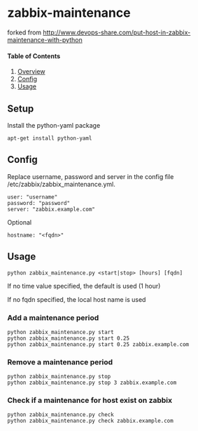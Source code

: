 # zabbix-maintenance

forked from http://www.devops-share.com/put-host-in-zabbix-maintenance-with-python

#### Table of Contents

1. [Overview](#overview)
2. [Config](#config)
3. [Usage](#usage)

## Setup

Install the python-yaml package
```
apt-get install python-yaml
```

## Config

Replace username, password and server in the config file /etc/zabbix/zabbix_maintenance.yml.

```
user: "username"
password: "password"
server: "zabbix.example.com"
```
Optional
```
hostname: "<fqdn>"
```


## Usage

```
python zabbix_maintenance.py <start|stop> [hours] [fqdn] 
```
If no time value specified, the default is used (1 hour)

If no fqdn specified, the local host name is used

### Add a maintenance period

```
python zabbix_maintenance.py start
python zabbix_maintenance.py start 0.25
python zabbix_maintenance.py start 0.25 zabbix.example.com
```

### Remove a maintenance period

```
python zabbix_maintenance.py stop
python zabbix_maintenance.py stop 3 zabbix.example.com
```

### Check if a maintenance for host exist on zabbix

```
python zabbix_maintenance.py check
python zabbix_maintenance.py check zabbix.example.com
```
